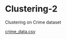 # Clustering-2
Clustering on Crime dataset

[crime_data.csv](https://github.com/rushikeshw791/Clustering-2/files/9819012/crime_data.csv)
